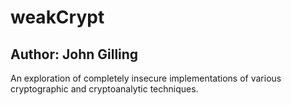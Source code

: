 # weakCrypt

## Author: John Gilling

An exploration of completely insecure implementations of various cryptographic
and cryptoanalytic techniques.
